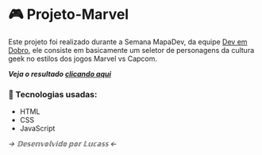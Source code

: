 # 🎮 Projeto-Marvel
 Este projeto foi realizado durante a Semana MapaDev, da equipe [Dev em Dobro](https://github.com/devemdobro), ele consiste em basicamente um seletor de personagens da cultura geek no estilos dos jogos Marvel vs Capcom.

 _**Veja o resultado [clicando aqui](https://lucass-vinicius.github.io/Projeto-Marvel/)**_
 
 ### 🚀 Tecnologias usadas:
* HTML
* CSS
* JavaScript

_→ 𝔻𝕖𝕤𝕖𝕟𝕧𝕠𝕝𝕧𝕚𝕕𝕠 𝕡𝕠𝕣 𝕃𝕦𝕔𝕒𝕤𝕤 ←_
